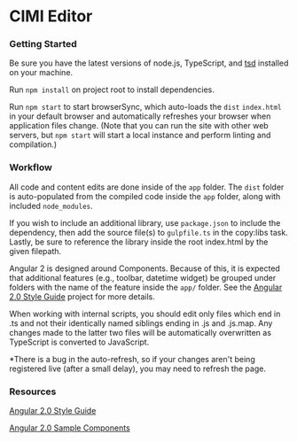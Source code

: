 # CIMI Editor

### Getting Started

Be sure you have the latest versions of node.js, TypeScript, and [tsd](https://www.npmjs.com/package/tsd) installed on your machine.

Run `npm install` on project root to install dependencies.

Run `npm start` to start browserSync, which auto-loads the `dist` `index.html` in your default browser and automatically refreshes your browser when application files change. (Note that you can run the site with other web servers, but `npm start` will start a local instance and perform linting and compilation.)

### Workflow

All code and content edits are done inside of the `app` folder. The `dist` folder is auto-populated from the compiled code inside the `app` folder, along with included `node_modules`.

If you wish to include an additional library, use `package.json` to include the dependency, then add the source file(s) to `gulpfile.ts` in the copy:libs task. Lastly, be sure to reference the library inside the root index.html by the given filepath. 

Angular 2 is designed around Components. Because of this, it is expected that additional features (e.g., toolbar, datetime widget) be grouped under folders with the name of the feature inside the `app/` folder. See the [Angular 2.0 Style Guide](https://github.com/mgechev/angular2-style-guide) project for more details.

When working with internal scripts, you should edit only files which end in .ts and not their identically named siblings ending in .js and .js.map. Any changes made to the latter two files will be automatically overwritten as TypeScript is converted to JavaScript.

*There is a bug in the auto-refresh, so if your changes aren't being registered live (after a small delay), you may need to refresh the page.


### Resources

[Angular 2.0 Style Guide](https://github.com/mgechev/angular2-style-guide)

[Angular 2.0 Sample Components](https://github.com/thelgevold/angular-2-samples)